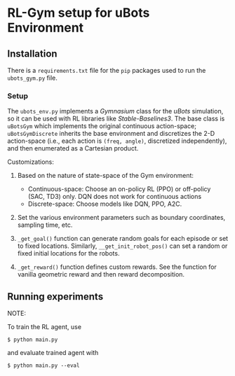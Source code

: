 # RL-Gym setup for uBots Environment

## Installation

There is a `requirements.txt` file for the `pip` packages used to run the `ubots_gym.py` file.

### Setup

The `ubots_env.py` implements a _Gymnasium_ class for the _uBots_ simulation, so it can be used with RL libraries like _Stable-Baselines3_. The base class is `uBotsGym` which implements the original continuous action-space; `uBotsGymDiscrete` inherits the base environment and discretizes the 2-D action-space (i.e., each action is `(freq, angle)`, discretized independently), and then enumerated as a Cartesian product.

Customizations:

1. Based on the nature of state-space of the Gym environment:
    - Continuous-space: Choose an on-policy RL (PPO) or off-policy (SAC, TD3) only. DQN does not work for continuous actions
    - Discrete-space: Choose models like DQN, PPO, A2C.

2. Set the various environment parameters such as boundary coordinates, sampling time, etc.

3. `_get_goal()` function can generate random goals for each episode or set to fixed locations. Similarly, `__get_init_robot_pos()` can set a random or fixed initial locations for the robots.

4. `_get_reward()` function defines custom rewards. See the function for vanilla geometric reward and then reward decomposition.

## Running experiments

NOTE: 

To train the RL agent, use

```shell
$ python main.py
```

and evaluate trained agent with

```shell
$ python main.py --eval
```

